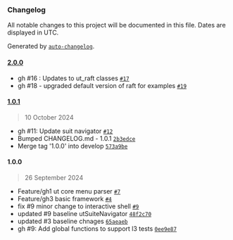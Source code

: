### Changelog

All notable changes to this project will be documented in this file. Dates are displayed in UTC.

Generated by [`auto-changelog`](https://github.com/CookPete/auto-changelog).

#### [2.0.0](https://github.com/rdkcentral/ut-raft/compare/1.0.1...2.0.0)

- gh #16 : Updates to ut_raft classes [`#17`](https://github.com/rdkcentral/ut-raft/pull/17)
- gh #18 - upgraded default version of raft for examples [`#19`](https://github.com/rdkcentral/ut-raft/pull/19)

#### [1.0.1](https://github.com/rdkcentral/ut-raft/compare/1.0.0...1.0.1)

> 10 October 2024

- gh #11: Update suit navigator [`#12`](https://github.com/rdkcentral/ut-raft/pull/12)
- Bumped CHANGELOG.md - 1.0.1 [`2b3edce`](https://github.com/rdkcentral/ut-raft/commit/2b3edce4852e243b0c625f0c27993bdbe13b3f40)
- Merge tag '1.0.0' into develop [`573a9be`](https://github.com/rdkcentral/ut-raft/commit/573a9be206733003d1ea90670d75371ee5c57bee)

#### 1.0.0

> 26 September 2024

- Feature/gh1 ut core menu parser [`#7`](https://github.com/rdkcentral/ut-raft/pull/7)
- Feature/gh3 basic framework [`#4`](https://github.com/rdkcentral/ut-raft/pull/4)
- fix #9 minor change to interactive shell [`#9`](https://github.com/rdkcentral/ut-raft/issues/9)
- updated #9 baseline utSuiteNavigator [`48f2c70`](https://github.com/rdkcentral/ut-raft/commit/48f2c70cffa92049e5b2d53ee06aecde88802c6c)
- updated #3 baseline chnages [`65aeaeb`](https://github.com/rdkcentral/ut-raft/commit/65aeaeba073a8d897d3a32a179fa09858fbd6eec)
- gh #9: Add global functions to support l3 tests [`0ee9e87`](https://github.com/rdkcentral/ut-raft/commit/0ee9e8712421ecedb59a2d5d5b5da238d3af4f4e)
